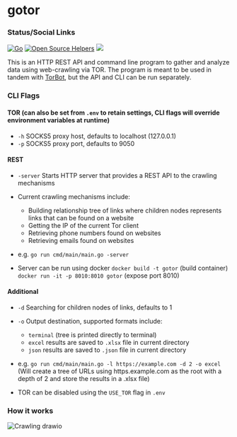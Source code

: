 # gotor

### Status/Social Links
[![Go](https://github.com/DedSecInside/gotor/actions/workflows/go.yml/badge.svg)](https://github.com/DedSecInside/gotor/actions/workflows/go.yml)
[![Open Source Helpers](https://www.codetriage.com/kingakeem/gotor/badges/users.svg)](https://www.codetriage.com/kingakeem/gotor)
[![](https://img.shields.io/badge/Made%20with-Go-blue.svg?style=flat-square)]()

This is an HTTP REST API and command line program to gather and analyze data using web-crawling via TOR.
The program is meant to be used in tandem with [TorBot](https://github.com/DedSecInside/TorBot), but the API and CLI can be run separately.

### CLI Flags

#### TOR (can also be set from `.env` to retain settings, CLI flags will override environment variables at runtime)
- `-h` SOCKS5 proxy host, defaults to localhost (127.0.0.1)
- `-p` SOCKS5 proxy port, defaults to 9050

#### REST
- `-server` Starts HTTP server that provides a REST API to the crawling mechanisms
- Current crawling mechanisms include: 
	- Building relationship tree of links where children nodes represents links that can be found on a website
	- Getting the IP of the current Tor client
	- Retrieving phone numbers found on websites
	- Retrieving emails found on websites
- e.g. `go run cmd/main/main.go -server` 

- Server can be run using docker 
`docker build -t gotor` (build container)
`docker run -it -p 8010:8010 gotor` (expose port 8010)

#### Additional
- `-d` Searching for children nodes of links, defaults to 1
- `-o` Output destination, supported formats include:
	- `terminal` (tree is printed directly to terminal)
	- `excel` results are saved to `.xlsx` file in current directory
	- `json` results are saved to `.json` file in current directory
- e.g. `go run cmd/main/main.go -l https://example.com -d 2 -o excel` (Will create a tree of URLs using https.example.com as the root with a depth of 2 and store the results in a .xlsx file)

- TOR can be disabled using the `USE_TOR` flag in `.env`

### How it works
![Crawling drawio](https://user-images.githubusercontent.com/13573860/132710986-954b626d-5b42-4fc3-820a-737419690f35.png)
